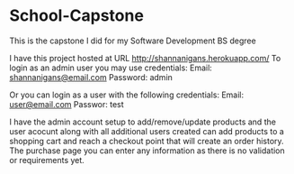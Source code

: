 # School-Capstone
This is the capstone I did for my Software Development BS degree

I have this project hosted at URL http://shannanigans.herokuapp.com/
To login as an admin user you may use credentials:
      Email: shannanigans@email.com
      Password: admin
      
Or you can login as a user with the following credentials:
      Email: user@email.com
      Passwor: test
      
I have the admin account setup to add/remove/update products
and the user acocunt along with all additional users created can
add products to a shopping cart and reach a checkout point that
will create an order history. The purchase page you can enter
any information as there is no validation or requirements yet.
